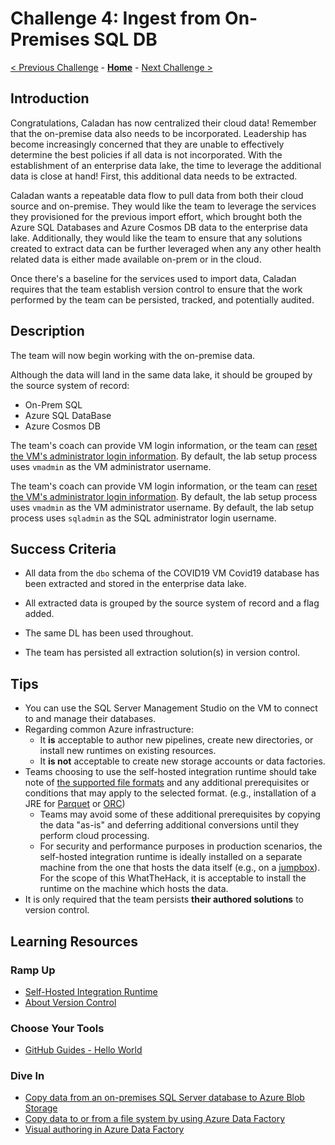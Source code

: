 # Challenge 4: Ingest from On-Premises SQL DB

[< Previous Challenge](./03-CloudIngest.md) - **[Home](../README.md)** - [Next Challenge >](./05-TransformLoad.md)

## Introduction

Congratulations, Caladan has now centralized their cloud data!
Remember that the on-premise data also needs to be incorporated.
Leadership has become increasingly concerned that they are unable to effectively determine the best policies if all data is not incorporated.
With the establishment of an enterprise data lake, the time to leverage the additional
data is close at hand!
First, this additional data needs to be extracted.

Caladan wants a repeatable data flow to pull data from both their cloud source and on-premise.
They would like the team to leverage the services
they provisioned for the previous import effort, which brought
both the Azure SQL Databases and Azure Cosmos DB data to
the enterprise data lake.
Additionally, they would like the team to ensure that
any solutions created to extract data
can be further leveraged when any any other health related data is either made available on-prem or in the cloud.

Once there's a baseline for the services used to import data,
Caladan requires that the team establish version control to ensure that the work performed by the team can be
persisted, tracked, and potentially audited.

## Description

The team will now begin working with the on-premise data.

Although the data will land in the same data lake,
it should be grouped by the source system of record:
- On-Prem SQL
- Azure SQL DataBase
- Azure Cosmos DB

The team's coach can provide VM login information,
or the team can [reset the VM's administrator login information](https://docs.microsoft.com/en-us/azure/virtual-machines/troubleshooting/reset-rdp#reset-by-using-the-azure-portal).
By default, the lab setup process uses `vmadmin` as the VM administrator username.

The team's coach can provide VM login information,
or the team can [reset the VM's administrator login information](https://docs.microsoft.com/en-us/azure/virtual-machines/troubleshooting/reset-rdp#reset-by-using-the-azure-portal).
By default, the lab setup process uses `vmadmin` as the VM administrator username.
By default, the lab setup process uses `sqladmin` as the SQL administrator login username.

## Success Criteria

- All data from the `dbo` schema of the COVID19 VM Covid19  database
has been extracted and stored in the enterprise data lake.

- All extracted data is grouped by the source system of record and a flag added.
- The same DL has been used throughout.
- The team has persisted all extraction solution(s) in version control.

## Tips

- You can use the SQL Server Management Studio on the
VM to connect to and manage their databases.
- Regarding common Azure infrastructure:
    - It **is** acceptable to author new pipelines, create new directories,
    or install new runtimes on existing resources.
    - It **is not** acceptable to create new storage accounts or data factories.
- Teams choosing to use the self-hosted integration runtime should take note of
[the supported file formats](https://docs.microsoft.com/en-us/azure/data-factory/supported-file-formats-and-compression-codecs)
and any additional prerequisites or conditions that may
apply to the selected format.
(e.g., installation of a JRE for [Parquet](https://docs.microsoft.com/en-us/azure/data-factory/supported-file-formats-and-compression-codecs#parquet-format) or [ORC](https://docs.microsoft.com/en-us/azure/data-factory/supported-file-formats-and-compression-codecs#orc-format))
    - Teams may avoid some of these additional prerequisites
    by copying the data "as-is" and deferring
    additional conversions until they perform cloud processing.
    - For security and performance purposes in production scenarios,
    the self-hosted integration runtime is ideally installed on a separate
    machine from the one that hosts the data itself (e.g., on a
    [jumpbox](https://docs.microsoft.com/en-us/azure/architecture/reference-architectures/n-tier/n-tier-sql-server#architecture)).
    For the scope of this WhatTheHack, it is acceptable to install the runtime on the machine which hosts the data.
- It is only required that the team persists **their authored solutions** to
version control.

## Learning Resources

### Ramp Up

- [Self-Hosted Integration Runtime](https://docs.microsoft.com/en-us/azure/data-factory/concepts-integration-runtime#self-hosted-integration-runtime)
- [About Version Control](https://git-scm.com/book/en/v2/Getting-Started-About-Version-Control)

### Choose Your Tools

- [GitHub Guides - Hello World](https://guides.github.com/activities/hello-world/)

### Dive In

- [Copy data from an on-premises SQL Server database to Azure Blob Storage](https://docs.microsoft.com/en-us/azure/data-factory/tutorial-hybrid-copy-portal)
- [Copy data to or from a file system by using Azure Data Factory](https://docs.microsoft.com/en-us/azure/data-factory/connector-file-system)
- [Visual authoring in Azure Data Factory](https://docs.microsoft.com/en-us/azure/data-factory/author-visually)
